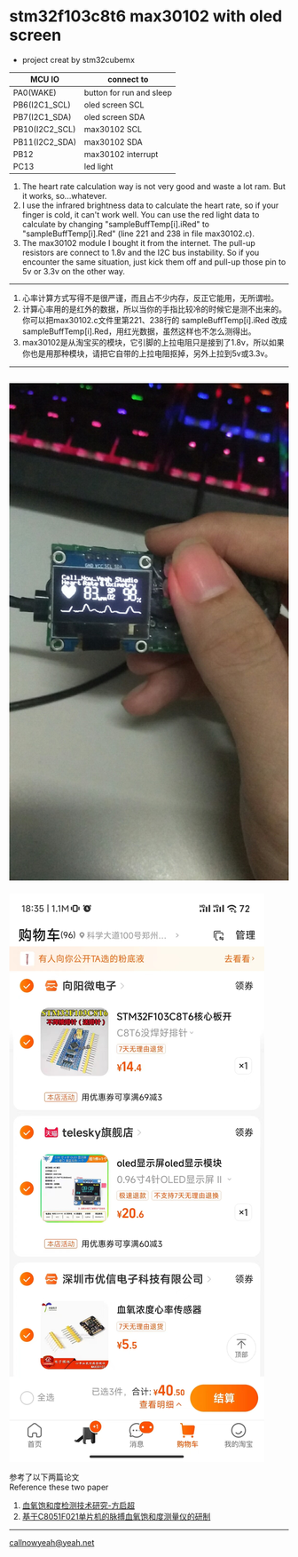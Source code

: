 # stm32f103c8t6 max30102 with oled screen

- project creat by stm32cubemx

MCU IO | connect to
---|---
PA0(WAKE) | button for run and sleep
PB6(I2C1_SCL) | oled screen SCL
PB7(I2C1_SDA) | oled screen SDA
PB10(I2C2_SCL) | max30102 SCL
PB11(I2C2_SDA) | max30102 SDA
PB12 | max30102 interrupt
PC13 | led light

1. The heart rate calculation way is not very good and waste a lot ram. But it works, so...whatever.
2. I use the infrared brightness data to calculate the heart rate, so if your finger is cold, it can't work well. You can use the red light data to calculate by changing "sampleBuffTemp[i].iRed" to "sampleBuffTemp[i].Red" (line 221 and 238 in file max30102.c).
3. The max30102 module I bought it from the internet. The pull-up resistors are connect to 1.8v and the I2C bus instability. So if you encounter the same situation, just kick them off and pull-up those pin to 5v or 3.3v on the other way.

---

1. 心率计算方式写得不是很严谨，而且占不少内存，反正它能用，无所谓啦。
2. 计算心率用的是红外的数据，所以当你的手指比较冷的时候它是测不出来的。你可以把max30102.c文件里第221、238行的 sampleBuffTemp[i].iRed 改成 sampleBuffTemp[i].Red，用红光数据，虽然这样也不怎么测得出。
3. max30102是从淘宝买的模块，它引脚的上拉电阻只是接到了1.8v，所以如果你也是用那种模块，请把它自带的上拉电阻抠掉，另外上拉到5v或3.3v。

---
![avatar](1.jpg)
---

![avatar](3.jpg)

参考了以下两篇论文  
Reference these two paper

1. [血氧饱和度检测技术研究-方启超](http://kns.cnki.net/KCMS/detail/detail.aspx?dbcode=CMFD&dbname=CMFD201302&filename=1013166432.nh&uid=WEEvREcwSlJHSldRa1FhdkJkVWI2cEg1MXdhY3ZWejRHVGZ0NDFhZ3RyRT0=$9A4hF_YAuvQ5obgVAqNKPCYcEjKensW4ggI8Fm4gTkoUKaID8j8gFw!!&v=MDkwMTFQclpFYlBJUjhlWDFMdXhZUzdEaDFUM3FUcldNMUZyQ1VSTEtmWmVacUZDdmxXcnpJVkYyNkhiSytHTlg=) 
2. [基于C8051F021单片机的脉搏血氧饱和度测量仪的研制](http://kns.cnki.net/KCMS/detail/detail.aspx?dbcode=CMFD&dbname=CMFD2010&filename=2009213547.nh&uid=WEEvREcwSlJHSldRa1FhdkJkVWI2cEg1MXdhY3ZWejRHVGZ0NDFhZ3RyRT0=$9A4hF_YAuvQ5obgVAqNKPCYcEjKensW4ggI8Fm4gTkoUKaID8j8gFw!!&v=MTgxNzdick9WMTI3RjdHNUhkVElxSkViUElSOGVYMUx1eFlTN0RoMVQzcVRyV00xRnJDVVJMS2ZaZVpxRkN2bFY=)

---

callnowyeah@yeah.net

